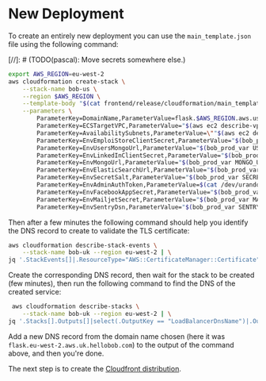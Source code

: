 # New Deployment

To create an entirely new deployment you can use the `main_template.json` file using the following
command:

[//]: # (TODO(pascal): Move secrets somewhere else.)

```sh
export AWS_REGION=eu-west-2
aws cloudformation create-stack \
    --stack-name bob-us \
    --region $AWS_REGION \
    --template-body "$(cat frontend/release/cloudformation/main_template.json)" \
    --parameters \
        ParameterKey=DomainName,ParameterValue=flask.$AWS_REGION.aws.us.hellobob.com \
        ParameterKey=ECSTargetVPC,ParameterValue="$(aws ec2 describe-vpcs --region $AWS_REGION | jq '.Vpcs[]|select(.IsDefault)|.VpcId' -r)" \
        ParameterKey=AvailabilitySubnets,ParameterValue=\""$(aws ec2 describe-subnets --region $AWS_REGION | jq .Subnets[].SubnetId -r | tr '\n' ',' | sed -e "s/.$//")"\" \
        ParameterKey=EnvEmploiStoreClientSecret,ParameterValue="$(bob_prod_var EMPLOI_STORE_CLIENT_SECRET)" \
        ParameterKey=EnvUsersMongoUrl,ParameterValue="$(bob_prod_var USERS_MONGO_URL)" \
        ParameterKey=EnvLinkedInClientSecret,ParameterValue="$(bob_prod_var LINKED_IN_CLIENT_SECRET)" \
        ParameterKey=EnvMongoUrl,ParameterValue="$(bob_prod_var MONGO_URL)" \
        ParameterKey=EnvElasticSearchUrl,ParameterValue="$(bob_prod_var ELASTIC_SEARCH_URL)" \
        ParameterKey=EnvSecretSalt,ParameterValue="$(bob_prod_var SECRET_SALT)" \
        ParameterKey=EnvAdminAuthToken,ParameterValue=$(cat /dev/urandom | tr -dc 'a-zA-Z0-9' | fold -w 32 | head -n 1) \
        ParameterKey=EnvFacebookAppSecret,ParameterValue="$(bob_prod_var FACEBOOK_APP_SECRET)" \
        ParameterKey=EnvMailjetSecret,ParameterValue="$(bob_prod_var MAILJET_SECRET)" \
        ParameterKey=EnvSentryDsn,ParameterValue="$(bob_prod_var SENTRY_DSN)
```

Then after a few minutes the following command should help you identify the DNS record to create to
validate the TLS certificate:

```sh
aws cloudformation describe-stack-events \
    --stack-name bob-uk --region eu-west-2 | \
jq '.StackEvents[]|.ResourceType="AWS::CertificateManager::Certificate"|.ResourceStatusReason|select(. != null)|select(contains("DNS Record"))' -r
```

Create the corresponding DNS record, then wait for the stack to be created (few minutes), then run
the following command to find the DNS of the created service:

```sh
 aws cloudformation describe-stacks \
    --stack-name bob-uk --region eu-west-2 | \
jq '.Stacks[].Outputs[]|select(.OutputKey == "LoadBalancerDnsName")|.OutputValue' -r
```

Add a new DNS record from the domain name chosen (here it was `flask.eu-west-2.aws.uk.hellobob.com`)
to the output of the command above, and then you're done.

The next step is to create the [Cloudfront distribution](../cloudfront/README.md).
